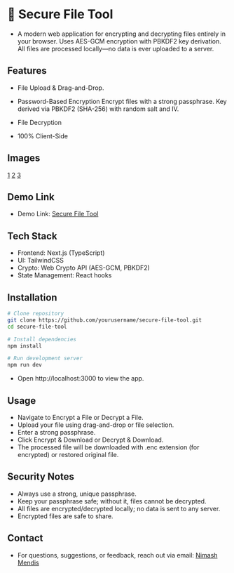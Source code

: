 # 🔐 Secure File Tool

- A modern web application for encrypting and decrypting files entirely in your browser. Uses AES-GCM encryption with PBKDF2 key derivation. All files are processed locally—no data is ever uploaded to a server.

## Features

- File Upload & Drag-and-Drop.

- Password-Based Encryption
Encrypt files with a strong passphrase. Key derived via PBKDF2 (SHA-256) with random salt and IV.

- File Decryption

- 100% Client-Side

## Images

[1](./app_pics/1.png)
[2](./app_pics/2.png)
[3](./app_pics/3.png)

## Demo Link

- Demo Link: [Secure File Tool](https://secure-file-tool.vercel.app)

## Tech Stack

- Frontend: Next.js (TypeScript)
- UI: TailwindCSS
- Crypto: Web Crypto API (AES-GCM, PBKDF2)
- State Management: React hooks

## Installation
```bash
# Clone repository
git clone https://github.com/yourusername/secure-file-tool.git
cd secure-file-tool

# Install dependencies
npm install

# Run development server
npm run dev
```
- Open http://localhost:3000 to view the app.

## Usage

- Navigate to Encrypt a File or Decrypt a File.
- Upload your file using drag-and-drop or file selection.
- Enter a strong passphrase.
- Click Encrypt & Download or Decrypt & Download.
- The processed file will be downloaded with .enc extension (for encrypted) or restored original file.

## Security Notes

- Always use a strong, unique passphrase.
- Keep your passphrase safe; without it, files cannot be decrypted.
- All files are encrypted/decrypted locally; no data is sent to any server.
- Encrypted files are safe to share.

## Contact 

- For questions, suggestions, or feedback, reach out via email: [Nimash Mendis](emailto:nimash.mendis0202@gmail.com)